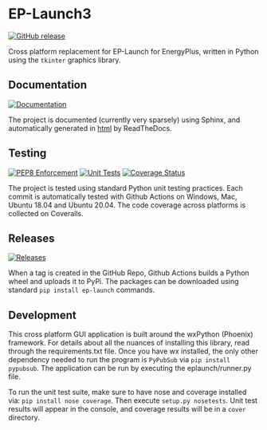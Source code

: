 # EP-Launch3

[![GitHub release](https://img.shields.io/github/release/nrel/ep-launch.svg?style=for-the-badge)](https://github.com/nrel/ep-launch/releases/latest)

Cross platform replacement for EP-Launch for EnergyPlus, written in Python using the `tkinter` graphics library.

## Documentation

[![Documentation](https://img.shields.io/readthedocs/ep-launch?label=Docs&logo=read%20the%20docs&style=for-the-badge)](https://ep-launch.readthedocs.io/en/latest/?badge=latest)

The project is documented (currently very sparsely) using Sphinx, and automatically generated in [html](https://ep-launch.readthedocs.io/en/) by ReadTheDocs.

## Testing

[![PEP8 Enforcement](https://img.shields.io/github/workflow/status/NREL/EP-Launch/Flake8?label=Flake8&logo=github&style=for-the-badge)](https://github.com/NREL/EP-Launch/actions?query=workflow%3AFlake8)
[![Unit Tests](https://img.shields.io/github/workflow/status/NREL/EP-Launch/Run%20Tests?label=Unit%20Tests&logo=github&style=for-the-badge)](https://github.com/NREL/EP-Launch/actions/workflows/unit_tests.yml)
[![Coverage Status](https://img.shields.io/coveralls/github/NREL/EP-Launch?label=Coverage&logo=coveralls&style=for-the-badge)](https://coveralls.io/github/NREL/EP-Launch?branch=master)

The project is tested using standard Python unit testing practices.
Each commit is automatically tested with Github Actions on Windows, Mac, Ubuntu 18.04 and Ubuntu 20.04.
The code coverage across platforms is collected on Coveralls.

## Releases

[![Releases](https://img.shields.io/github/workflow/status/NREL/EP-Launch/Release_to_PyPi?label=Releases&logo=github&style=for-the-badge)](https://github.com/NREL/EP-Launch/actions/workflows/pypi.yml)

When a tag is created in the GitHub Repo, Github Actions builds a Python wheel and uploads it to PyPi.
The packages can be downloaded using standard `pip install ep-launch` commands.

## Development

This cross platform GUI application is built around the wxPython (Phoenix) framework.
For details about all the nuances of installing this library, read through the requirements.txt file.
Once you have wx installed, the only other dependency needed to run the program is `PyPubSub` via `pip install pypubsub`.
The application can be run by executing the eplaunch/runner.py file.

To run the unit test suite, make sure to have nose and coverage installed via: `pip install nose coverage`.
Then execute `setup.py nosetests`.
Unit test results will appear in the console, and coverage results will be in a `cover` directory.
